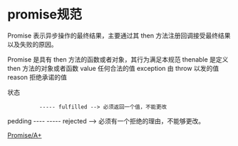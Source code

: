 # promise规范

  Promise 表示异步操作的最终结果，主要通过其 then 方法注册回调接受最终结果以及失败的原因。

  Promise 是具有 then 方法的函数或者对象，其行为满足本规范
  thenable 是定义 then 方法的对象或者函数
  value 任何合法的值
  exception 由 throw 以发的值
  reason 拒绝承诺的值


  状态 

              ----- fulfilled --> 必须返回一个值，不能更改
  pedding ---- 
              ----- rejected  --> 必须有一个拒绝的理由，不能够更改。




[Promise/A+](https://promisesaplus.com/)